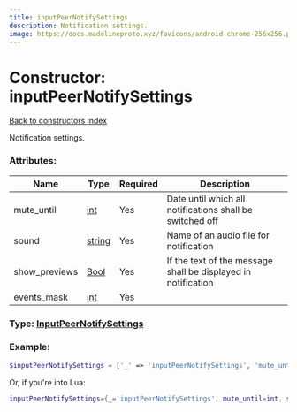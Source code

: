 ```yaml
---
title: inputPeerNotifySettings
description: Notification settings.
image: https://docs.madelineproto.xyz/favicons/android-chrome-256x256.png
---
```

# Constructor: inputPeerNotifySettings  
[Back to constructors index](index.md)



Notification settings.

### Attributes:

| Name     |    Type       | Required | Description |
|----------|---------------|----------|-------------|
|mute\_until|[int](../types/int.md) | Yes|Date until which all notifications shall be switched off|
|sound|[string](../types/string.md) | Yes|Name of an audio file for notification|
|show\_previews|[Bool](../types/Bool.md) | Yes|If the text of the message shall be displayed in notification|
|events\_mask|[int](../types/int.md) | Yes|



### Type: [InputPeerNotifySettings](../types/InputPeerNotifySettings.md)


### Example:

```php
$inputPeerNotifySettings = ['_' => 'inputPeerNotifySettings', 'mute_until' => int, 'sound' => 'string', 'show_previews' => Bool, 'events_mask' => int];
```  


Or, if you're into Lua:

```lua
inputPeerNotifySettings={_='inputPeerNotifySettings', mute_until=int, sound='string', show_previews=Bool, events_mask=int}

```


